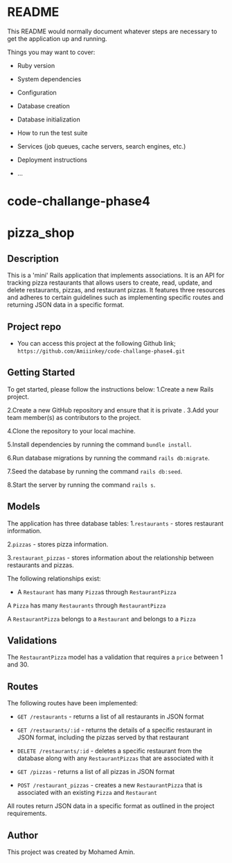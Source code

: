 # README

This README would normally document whatever steps are necessary to get the
application up and running.

Things you may want to cover:

* Ruby version

* System dependencies

* Configuration

* Database creation

* Database initialization

* How to run the test suite

* Services (job queues, cache servers, search engines, etc.)

* Deployment instructions

* ...
# code-challange-phase4
# pizza_shop

## Description

This is a 'mini' Rails application that implements associations. It is an API for tracking pizza restaurants that allows users to create, read, update, and delete restaurants, pizzas, and restaurant pizzas. It features three resources and adheres to certain guidelines such as implementing specific routes and returning JSON data in a specific format.

## Project repo
- You can access this project at the following Github link;
    `https://github.com/Amiiinkey/code-challange-phase4.git`

## Getting Started

To get started, please follow the instructions below:
1.Create a new Rails project.

2.Create a new GitHub repository and ensure that it is private
.
3.Add your team member(s) as contributors to the project.

4.Clone the repository to your local machine.

5.Install dependencies by running the command `bundle install`.

6.Run database migrations by running the command `rails db:migrate`.

7.Seed the database by running the command `rails db:seed`.

8.Start the server by running the command `rails s`.

## Models

The application has three database tables:
1.`restaurants` - stores restaurant information.

2.`pizzas` - stores pizza information.

3.`restaurant_pizzas` - stores information about the relationship between restaurants and pizzas.

The following relationships exist:
- A `Restaurant` has many `Pizza`s through `RestaurantPizza`

A `Pizza` has many `Restaurants` through `RestaurantPizza`

A `RestaurantPizza` belongs to a `Restaurant` and belongs to a `Pizza`

## Validations
The `RestaurantPizza` model has a validation that requires a `price` between 1 and
30.

## Routes

The following routes have been implemented:

- `GET /restaurants` - returns a list of all restaurants in JSON format

- `GET /restaurants/:id` - returns the details of a specific restaurant in JSON 
format, including the pizzas served by that restaurant

- `DELETE /restaurants/:id` - deletes a specific restaurant from the database along with any `RestaurantPizzas` that are associated with it

- `GET /pizzas` - returns a list of all pizzas in JSON format

- `POST /restaurant_pizzas` - creates a new `RestaurantPizza` that is associated with an existing `Pizza` and `Restaurant`

All routes return JSON data in a specific format as outlined in the project requirements.

## Author
This project was created by Mohamed Amin.
